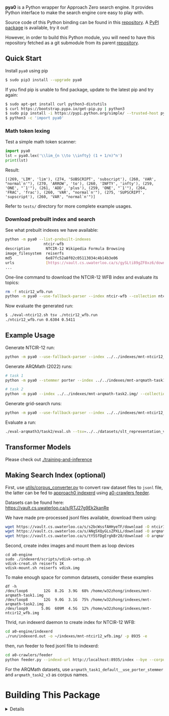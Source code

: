 **pya0** is a Python wrapper for Approach Zero search engine.
It provides Python interface to make the search engine core easy to play with.

Source code of this Python binding can be found in this [repository](https://github.com/approach0/pya0).
A [PyPI package](https://pypi.org/project/pya0/) is available, try it out!

However, in order to build this Python module, you will need to have this repository fetched as a git submodule from its parent [repository](https://github.com/approach0/search-engine/tree/pya0).

## Quick Start
Install `pya0` using pip
```sh
$ sudo pip3 install --upgrade pya0
```

If you find pip is unable to find package, update to the latest pip and try again:
```sh
$ sudo apt-get install curl python3-distutils
$ curl https://bootstrap.pypa.io/get-pip.py | python3
$ sudo pip install -i https://pypi.python.org/simple/ --trusted-host pypi.org pya0
$ python3 -c 'import pya0'
```
### Math token lexing
Test a simple math token scanner:
```py
import pya0
lst = pya0.lex('\\lim_{n \\to \\infty} (1 + 1/n)^n')
print(lst)
```
Result:
```
[(269, 'LIM', 'lim'), (274, 'SUBSCRIPT', 'subscript'), (260, 'VAR', "normal`n'"), (270, 'ARROW', 'to'), (260, 'INFTY', 'infty'), (259, 'ONE', "`1'"), (261, 'ADD', 'plus'), (259, 'ONE', "`1'"), (264, 'FRAC', 'frac'), (260, 'VAR', "normal`n'"), (275, 'SUPSCRIPT', 'supscript'), (260, 'VAR', "normal`n'")]
```

Refer to `tests/` directory for more complete example usages.

### Download prebuilt index and search
See what prebuilt indexes we have available:
```sh
python -m pya0 --list-prebuilt-indexes
                 ntcir-wfb                                                  
description       NTCIR-12 Wikipedia Formula Browsing                       
image_filesystem  reiserfs                                                  
md5               6e87fc52a8f02c05113034c4b14b3e06                          
urls              [https://vault.cs.uwaterloo.ca/s/gySLti89gZF8xz6/download]
...
```

One-line command to download the NTCIR-12 WFB index and evaluate its topics:
```sh
rm -f ntcir12_wfb.run
python -m pya0 --use-fallback-parser --index ntcir-wfb --collection ntcir12-math-browsing-concrete --trec-output ntcir12_wfb.run
```

Now evaluate the generated run:
```sh
$ ./eval-ntcir12.sh tsv ./ntcir12_wfb.run
./ntcir12_wfb.run 0.6304 0.5411
```

## Example Usage
Generate NTCIR-12 run:
```sh
python -m pya0 --use-fallback-parser --index ../../indexes/mnt-ntcir12_wfb.img/ --collection ntcir12-math-browsing-concrete --trec-output runs/ntcir12_wfb.run
```

Generate ARQMath (2022) runs:
```sh
# task 1
python -m pya0 --stemmer porter --index ../../indexes/mnt-arqmath-task1.img/ --collection arqmath-2022-task1-manual --trec-output runs/arqmath_task1.run

# task 2
python -m pya0 --index ../../indexes/mnt-arqmath-task2.img/ --collection arqmath-2022-task2-refined --trec-output runs/arqmath_task2.run
```

Generate grid-search runs:
```sh
python -m pya0 --use-fallback-parser --index ../../indexes/mnt-ntcir12_wfb.img/ --collection ntcir12-math-browsing-concrete --auto-eval ./experiments/auto_eval--symbol-scores.tsv
```

Evaluate a run:
```sh
./eval-arqmath3/task2/eval.sh --tsv=../../datasets/slt_representation_v3/ --nojudge
```

## Transformer Models
Please check out [./training-and-inference](./training-and-inference)

## Making Search Index (optional)
First, use [utils/corpus_converter.py](utils/corpus_converter.py) to convert raw dataset files to `jsonl` file, the latter can be fed to [approach0 indexerd](https://github.com/approach0/a0-engine) using [a0-crawlers feeder](https://github.com/approach0/a0-crawlers/feeder).

Datasets can be found here: https://vault.cs.uwaterloo.ca/s/RTJ27g9Ek2kanRe

We have made pre-processed jsonl files available, download them using:
```sh
wget https://vault.cs.uwaterloo.ca/s/s2bcWssfAHHyeTF/download -O ntcir12_wfb.jsonl
wget https://vault.cs.uwaterloo.ca/s/ANg5XQyGLsZPXLL/download -O arqmath3_task1.jsonl
wget https://vault.cs.uwaterloo.ca/s/tY5SfDgErgkBr28/download -O arqmath3_task2.jsonl
```

Second, create index images and mount them as loop devices
```
cd a0-engine
sudo ./indexerd/scripts/vdisk-setup.sh
vdisk-creat.sh reiserfs 1K
vdisk-mount.sh reiserfs vdisk.img
```

To make enough space for common datasets, consider these examples
```
df -h
/dev/loop6       12G  8.2G  3.9G  68% /home/w32zhong/indexes/mnt-arqmath-task1.img
/dev/loop8       12G  9.0G  3.1G  75% /home/w32zhong/indexes/mnt-arqmath-task2.img
/dev/loop9      5.0G  609M  4.5G  12% /home/w32zhong/indexes/mnt-ntcir12_wfb.img
```

Thrid, run indexerd daemon to create index for NTCIR-12 WFB:
```sh
cd a0-engine/indexerd
./run/indexerd.out -o ~/indexes/mnt-ntcir12_wfb.img/ -p 8935 -e
```

then, run feeder to feed jsonl file to indexerd:
```sh
cd a0-crawlers/feeder
python feeder.py --indexd-url http://localhost:8935/index --bye --corpus ntcir12_wfb ./feeder.ini ~/corpus/ntcir12_wfb.jsonl
```

For the ARQMath datasets, use `arqmath_task1_default__use_porter_stemmer` and `arqmath_task2_v3` as corpus names.

# Building This Package
<details>

## Build for Local Package
Build and install package locally (for testing):
```sh
$ make clean
$ sudo python3 setup.py install
```
then, you can import as library from system path:
```py
import pya0
print(dir(pya0))
```

## Build for Manylinux Distribution
Install Docker:
```sh
apt-get update
which docker || curl -fsSL https://get.docker.com -o get-docker.sh
which docker || sh get-docker.sh
```

Pull and run image `quay.io/pypa/manylinux_2_24_x86_64` at the parent source directory of `approach0` and assume `$HOME` is where you put Indri and Jieba code:
```sh
sudo docker run -it -v `pwd`:/code -v $HOME:/host quay.io/pypa/manylinux_2_24_x86_64 bash
```

Inside docker container, build pya0 as instructed below, so that you have a linux wheel, e.g., `./dist/pya0-0.1-cp35-cp35m-linux_x86_64.whl`.

Typical build process:
```sh
# Inside docker, setup system environment...
apt update
apt install -y git build-essential g++ cmake wget flex bison python3
apt install -y libz-dev libevent-dev libopenmpi-dev libxml2-dev libfl-dev
apt install -y libiberty-dev
apt install -y build-essential python-dev python3-pip python3-venv
python3 -m pip install --upgrade build # install pip-build tool

# Now, start building (or if you enter from the quickstart image)...
cd /code
./configure --indri-path=/host/indri --jieba-path=/host/cppjieba
(cd /host/indri && make clean && make) # this one takes minutes to build
make clean && make
cd ./pya0 && make clean && make
```

Use `docker commit $(docker ps -q | head -1) quickstart` to save the container for later re-use:
```
sudo docker run -it -v `pwd`:/code -v $HOME:/host quickstart bash
```

Create a `pip` distribution package:
```sh
$ rm -rf dist wheelhouse
$ python3 -m build
```

## Upload to PyPI.org
Edit `setup.py` and bump up version number.

Install `twine`
```sh
$ apt install rustc libssl-dev libffi-dev
$ python3 -m pip install --user --upgrade twine
```

Then inspect the wheel:
```sh
$ auditwheel show ./dist/pya0-*.whl

pya0-0.1-cp35-cp35m-linux_x86_64.whl is consistent with the following
platform tag: "linux_x86_64".

The wheel references external versioned symbols in these system-
provided shared libraries: libgcc_s.so.1 with versions {'GCC_3.0'},
libz.so.1 with versions {'ZLIB_1.2.0', 'ZLIB_1.2.3.3',
'ZLIB_1.2.2.3'}, libstdc++.so.6 with versions {'GLIBCXX_3.4.10',
'GLIBCXX_3.4.11', 'GLIBCXX_3.4.21', 'GLIBCXX_3.4.15', 'CXXABI_1.3',
'CXXABI_1.3.8', 'GLIBCXX_3.4', 'CXXABI_1.3.9', 'GLIBCXX_3.4.9',
'CXXABI_1.3.1', 'GLIBCXX_3.4.20'}, libpthread.so.0 with versions
{'GLIBC_2.2.5', 'GLIBC_2.3.2', 'GLIBC_2.3.3'}, libc.so.6 with versions
{'GLIBC_2.7', 'GLIBC_2.17', 'GLIBC_2.3.4', 'GLIBC_2.15', 'GLIBC_2.3',
'GLIBC_2.3.2', 'GLIBC_2.4', 'GLIBC_2.22', 'GLIBC_2.2.5',
'GLIBC_2.14'}, libdl.so.2 with versions {'GLIBC_2.2.5'}, libm.so.6
with versions {'GLIBC_2.2.5'}, liblzma.so.5 with versions {'XZ_5.0'}

This constrains the platform tag to "manylinux_2_24_x86_64". In order
to achieve a more compatible tag, you would need to recompile a new
wheel from source on a system with earlier versions of these
libraries, such as a recent manylinux image.
```
the `auditwheel` suggests to use platform `manylinux_2_24_x86_64`.

Fix it to that platform:
```sh
$ auditwheel repair ./dist/*.whl --plat manylinux_2_24_x86_64 -w ./wheelhouse
INFO:auditwheel.main_repair:Repairing pya0-0.2.8-py3-none-any.whl
INFO:auditwheel.wheeltools:Previous filename tags: any
INFO:auditwheel.wheeltools:New filename tags: manylinux_2_24_x86_64
INFO:auditwheel.wheeltools:Previous WHEEL info tags: py3-none-any
INFO:auditwheel.wheeltools:Changed wheel type to Platlib
INFO:auditwheel.wheeltools:New WHEEL info tags: py3-none-manylinux_2_24_x86_64
INFO:auditwheel.main_repair:
Fixed-up wheel written to /code/pya0/wheelhouse/pya0-0.2.8-py3-none-manylinux_2_24_x86_64.whl
```

Then you should be able to upload to PIP:
```sh
$ python3 -m twine upload --repository pypi wheelhouse/*.whl
```
(use username `__token__` and your created token on `https://pypi.org`)

Use `unzip` to view and check if shared libraries are there in the manylinux wheel:
```sh
root@1c06f5c28b7b:/host/a0-engine/pya0# unzip -l wheelhouse/pya0-0.1.7-py3-none-manylinux_2_24_x86_64.whl
Archive:  wheelhouse/pya0-0.1.7-py3-none-manylinux_2_24_x86_64.whl
  Length      Date    Time    Name
---------  ---------- -----   ----
      927  2021-03-08 19:00   setup.py
  2065112  2021-03-08 19:01   pya0.libs/libxml2-bbd52ef6.so.2.9.4
  2020736  2021-03-08 19:01   pya0.libs/libicuuc-5743fca1.so.57.1
    43296  2021-03-08 19:01   pya0.libs/libltdl-e9c06fbe.so.7.3.1
   272392  2021-03-08 19:01   pya0.libs/libhwloc-811858d2.so.5.7.2
   312216  2021-03-08 19:01   pya0.libs/libevent-2-6d3aa264.0.so.5.1.9
  3805032  2021-03-08 19:01   pya0.libs/libicui18n-03536ef3.so.57.1
   159384  2021-03-08 19:01   pya0.libs/liblzma-5b8415cf.so.5.2.2
   640624  2021-03-08 19:01   pya0.libs/libopen-rte-6abe1f34.so.20.1.0
   108624  2021-03-08 19:01   pya0.libs/libz-7fd423a0.so.1.2.8
  1079848  2021-03-08 19:01   pya0.libs/libmpi-69c5bc42.so.20.0.2
   785248  2021-03-08 19:01   pya0.libs/libopen-pal-321722b9.so.20.2.0
    48432  2021-03-08 19:01   pya0.libs/libnuma-c8473f23.so.1.0.0
 25678440  2021-03-08 19:01   pya0.libs/libicudata-79cf9efa.so.57.1
        1  2021-03-08 19:01   pya0-0.1.7.dist-info/top_level.txt
      133  2021-03-08 19:01   pya0-0.1.7.dist-info/WHEEL
     5581  2021-03-08 19:01   pya0-0.1.7.dist-info/METADATA
     1757  2021-03-08 19:01   pya0-0.1.7.dist-info/RECORD
       24  2021-03-08 18:51   pya0/__init__.py
 75878488  2021-03-08 19:01   pya0/pya0.so
---------                     -------
112906295                     20 files
```

</details>
